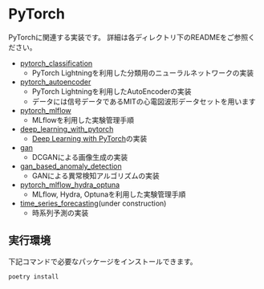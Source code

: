 # PyTorch
PyTorchに関連する実装です。
詳細は各ディレクトリ下のREADMEをご参照ください。

- [pytorch_classification][pytorch_classification]
    - PyTorch Lightningを利用した分類用のニューラルネットワークの実装
- [pytorch_autoencoder][pytorch_autoencoder]
    - PyTorch Lightningを利用したAutoEncoderの実装
    - データには信号データであるMITの心電図波形データセットを用います
- [pytorch_mlflow][pytorch_mlflow]
    - MLflowを利用した実験管理手順
- [deep_learning_with_pytorch][deep_learning_with_pytorch]
  - [Deep Learning with PyTorch](https://pytorch.org/assets/deep-learning/Deep-Learning-with-PyTorch.pdf)の実装
- [gan][gan]
    - DCGANによる画像生成の実装
- [gan_based_anomaly_detection][gan_based_anomaly_detection]
    - GANによる異常検知アルゴリズムの実装
- [pytorch_mlflow_hydra_optuna][pytorch_mlflow_hydra_optuna]
    - MLflow, Hydra, Optunaを利用した実験管理手順
- [time_series_forecasting][time_series_forecasting](under construction)
    - 時系列予測の実装

[pytorch_classification]:./pytorch_classification
[pytorch_autoencoder]:./pytorch_autoencoder
[pytorch_mlflow]:./pytorch_mlflow
[deep_learning_with_pytorch]:./deep_learning_with_pytorch
[gan]:./gan
[gan_based_anomaly_detection]:./gan_based_anomaly_detection
[pytorch_mlflow_hydra_optuna]:./pytorch_mlflow_hydra_optuna
[time_series_forecasting]:./time_series_forecasting


## 実行環境
下記コマンドで必要なパッケージをインストールできます。
```
poetry install
```
